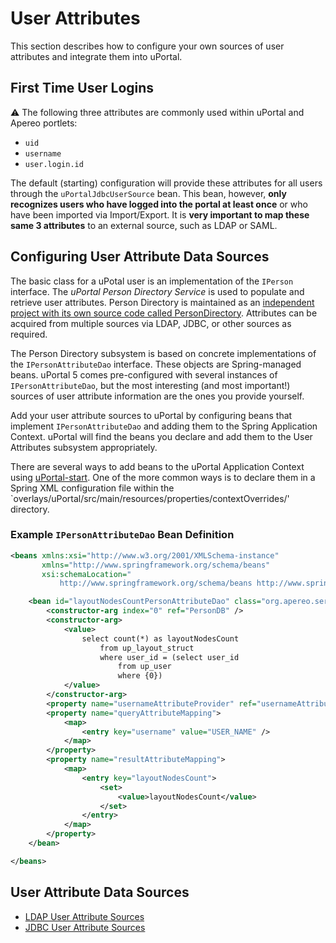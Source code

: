 # User Attributes

This section describes how to configure your own sources of user attributes and integrate them into
uPortal.

## First Time User Logins

:warning: The following three attributes are commonly used within uPortal and Apereo portlets:

 * `uid`
 * `username`
 * `user.login.id`

The default (starting) configuration will provide these attributes for all users through the
`uPortalJdbcUserSource` bean. This bean, however, **only recognizes users who have logged into the
portal at least once** or who have been imported via Import/Export. It is **very important to map
these same 3 attributes** to an external source, such as LDAP or SAML.

## Configuring User Attribute Data Sources

The basic class for a uPotal user is an implementation of the `IPerson` interface. The _uPortal
Person Directory Service_ is used to populate and retrieve user attributes.  Person Directory is
maintained as an [independent project with its own source code called PersonDirectory][].
Attributes can be acquired from multiple sources via LDAP, JDBC, or other sources as required.

The Person Directory subsystem is based on concrete implementations of the `IPersonAttributeDao`
interface.  These objects are Spring-managed beans.  uPortal 5 comes pre-configured with several
instances of `IPersonAttributeDao`, but the most interesting (and most important!) sources of user
attribute information are the ones you provide yourself.

Add your user attribute sources to uPortal by configuring beans that implement `IPersonAttributeDao`
and adding them to the Spring Application Context.  uPortal will find the beans you declare and add
them to the User Attributes subsystem appropriately.

There are several ways to add beans to the uPortal Application Context using [uPortal-start][].  One
of the more common ways is to declare them in a Spring XML configuration file within the
`overlays/uPortal/src/main/resources/properties/contextOverrides/' directory.

### Example `IPersonAttributeDao` Bean Definition

```xml
<beans xmlns:xsi="http://www.w3.org/2001/XMLSchema-instance"
       xmlns="http://www.springframework.org/schema/beans"
       xsi:schemaLocation="
           http://www.springframework.org/schema/beans http://www.springframework.org/schema/beans/spring-beans-3.1.xsd">

    <bean id="layoutNodesCountPersonAttributeDao" class="org.apereo.services.persondir.support.jdbc.SingleRowJdbcPersonAttributeDao">
        <constructor-arg index="0" ref="PersonDB" />
        <constructor-arg>
            <value>
                select count(*) as layoutNodesCount
                    from up_layout_struct
                    where user_id = (select user_id
                        from up_user
                        where {0})
            </value>
        </constructor-arg>
        <property name="usernameAttributeProvider" ref="usernameAttributeProvider" />
        <property name="queryAttributeMapping">
            <map>
                <entry key="username" value="USER_NAME" />
            </map>
        </property>
        <property name="resultAttributeMapping">
            <map>
                <entry key="layoutNodesCount">
                    <set>
                        <value>layoutNodesCount</value>
                    </set>
                </entry>
            </map>
        </property>
    </bean>

</beans>
```

## User Attribute Data Sources

 * [LDAP User Attribute Sources](ldap.md)
 * [JDBC User Attribute Sources](jdbc.md)

[independent project with its own source code called PersonDirectory]: https://github.com/apereo/person-directory
[uPortal-start]: https://github.com/Jasig/uPortal-start
